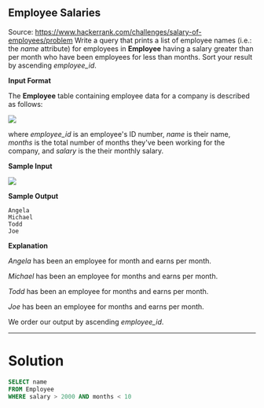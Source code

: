 ## Employee Salaries
Source: https://www.hackerrank.com/challenges/salary-of-employees/problem
Write a query that prints a list of employee names (i.e.: the  _name_  attribute) for employees in  **Employee**  having a salary greater than  per month who have been employees for less than  months. Sort your result by ascending  _employee_id_.

**Input Format**

The  **Employee**  table containing employee data for a company is described as follows:

![](https://s3.amazonaws.com/hr-challenge-images/19629/1458557872-4396838885-ScreenShot2016-03-21at4.27.13PM.png)

where  _employee_id_  is an employee's ID number,  _name_  is their name,  _months_  is the total number of months they've been working for the company, and  _salary_  is the their monthly salary.

**Sample Input**

![](https://s3.amazonaws.com/hr-challenge-images/19630/1458558612-af3da3ceb7-ScreenShot2016-03-21at4.32.59PM.png)

**Sample Output**

```
Angela
Michael
Todd
Joe

```

**Explanation**

_Angela_  has been an employee for  month and earns  per month.

_Michael_  has been an employee for  months and earns  per month.

_Todd_  has been an employee for  months and earns  per month.

_Joe_  has been an employee for  months and earns  per month.

We order our output by ascending  _employee_id_.


---
# Solution
```sql
SELECT name
FROM Employee 
WHERE salary > 2000 AND months < 10
```
